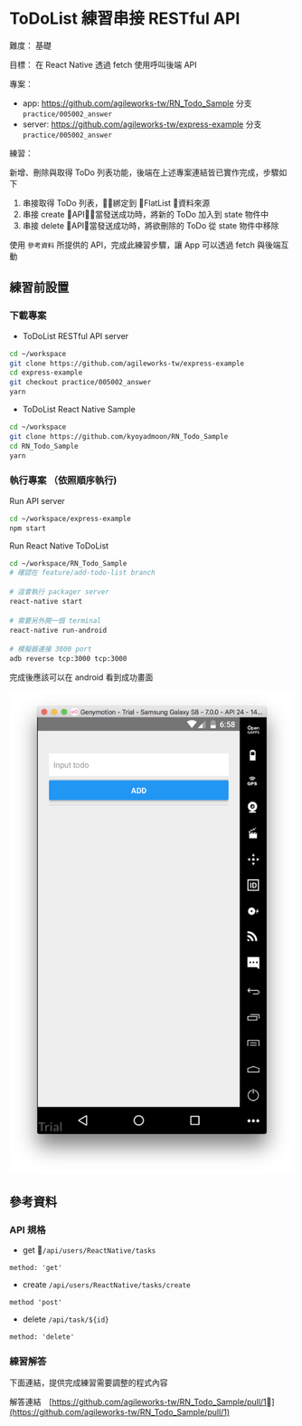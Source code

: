 # ToDoList 練習串接 RESTful API

難度： 基礎

目標： 在 React Native 透過 fetch 使用呼叫後端 API

專案： 

* app: https://github.com/agileworks-tw/RN_Todo_Sample 分支 `practice/005002_answer`
* server: https://github.com/agileworks-tw/express-example 分支 `practice/005002_answer`

練習： 

新增、刪除與取得 ToDo 列表功能，後端在上述專案連結皆已實作完成，步驟如下

1.  串接取得 ToDo 列表，綁定到 FlatList 資料來源
2.  串接 create API，當發送成功時，將新的 ToDo 加入到 state 物件中
3.  串接 delete API，當發送成功時，將欲刪除的 ToDo 從 state 物件中移除

使用 `參考資料` 所提供的 API，完成此練習步驟，讓 App 可以透過 fetch 與後端互動

## 練習前設置

### 下載專案

- ToDoList RESTful API server

```bash
cd ~/workspace
git clone https://github.com/agileworks-tw/express-example
cd express-example
git checkout practice/005002_answer
yarn
```

- ToDoList React Native Sample

```bash
cd ~/workspace
git clone https://github.com/kyoyadmoon/RN_Todo_Sample
cd RN_Todo_Sample
yarn
```

### 執行專案 （依照順序執行)

Run API server

```bash
cd ~/workspace/express-example
npm start
```

Run React Native ToDoList

```bash
cd ~/workspace/RN_Todo_Sample
# 確認在 feature/add-todo-list branch

# 這會執行 packager server
react-native start

# 需要另外開一個 terminal
react-native run-android

# 模擬器連接 3000 port
adb reverse tcp:3000 tcp:3000
```

完成後應該可以在 android 看到成功畫面

![todo-list-sample-ready](assets/todo-list-sample-ready.png)

## 參考資料

### API 規格

- get `/api/users/ReactNative/tasks`

```text
method: 'get'
```

- create `/api/users/ReactNative/tasks/create`

```text
method 'post'
```

- delete `/api/task/${id}`

```text
method: 'delete'
```

### 練習解答

下面連結，提供完成練習需要調整的程式內容

解答連結　[https://github.com/agileworks-tw/RN_Todo_Sample/pull/1](https://github.com/agileworks-tw/RN_Todo_Sample/pull/1)
